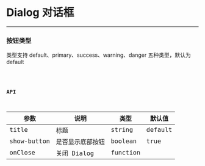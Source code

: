 # Dialog 对话框

---

### 按钮类型

类型支持 default、primary、success、warning、danger 五种类型，默认为 default

<code hideActions='["CSB","EXTERNAL"]' src="./basic.tsx" />

### API

| 参数        | 说明             | 类型     | 默认值  |
| ----------- | ---------------- | -------- | ------- |
| title       | 标题             | string   | default |
| show-button | 是否显示底部按钮 | boolean  | true    |
| onClose     | 关闭 Dialog      | function |         |
